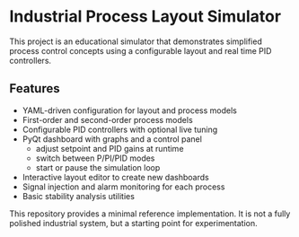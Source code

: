 # Industrial Process Layout Simulator

This project is an educational simulator that demonstrates simplified process control concepts using a configurable layout and real time PID controllers.

## Features
* YAML-driven configuration for layout and process models
* First-order and second-order process models
* Configurable PID controllers with optional live tuning
* PyQt dashboard with graphs and a control panel
  * adjust setpoint and PID gains at runtime
  * switch between P/PI/PID modes
  * start or pause the simulation loop
* Interactive layout editor to create new dashboards
* Signal injection and alarm monitoring for each process
* Basic stability analysis utilities

This repository provides a minimal reference implementation. It is not a fully polished industrial system, but a starting point for experimentation.
